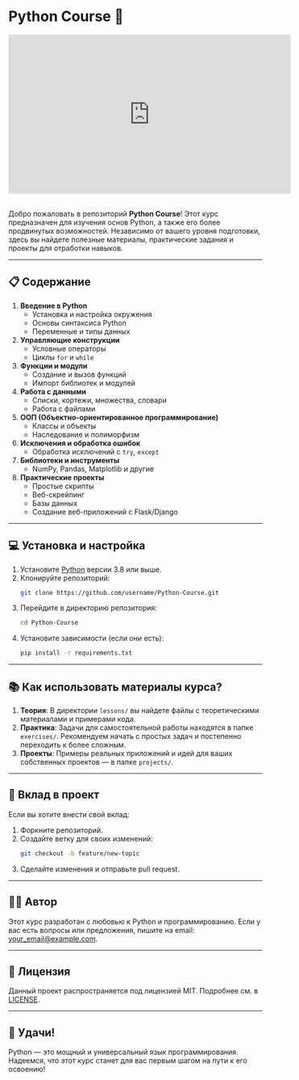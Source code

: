 # Python Course 🐍

<iframe width="560" height="315" src="https://www.youtube.com/embed/MunPNYumw6M" frameborder="0" allow="accelerometer; autoplay; encrypted-media; gyroscope; picture-in-picture" allowfullscreen></iframe>

<br>
<br>

Добро пожаловать в репозиторий **Python Course**! Этот курс предназначен для изучения основ Python, а также его более продвинутых возможностей. Независимо от вашего уровня подготовки, здесь вы найдете полезные материалы, практические задания и проекты для отработки навыков.

---

## 📋 Содержание

1. **Введение в Python**
   - Установка и настройка окружения
   - Основы синтаксиса Python
   - Переменные и типы данных
2. **Управляющие конструкции**
   - Условные операторы
   - Циклы `for` и `while`
3. **Функции и модули**
   - Создание и вызов функций
   - Импорт библиотек и модулей
4. **Работа с данными**
   - Списки, кортежи, множества, словари
   - Работа с файлами
5. **ООП (Объектно-ориентированное программирование)**
   - Классы и объекты
   - Наследование и полиморфизм
6. **Исключения и обработка ошибок**
   - Обработка исключений с `try`, `except`
7. **Библиотеки и инструменты**
   - NumPy, Pandas, Matplotlib и другие
8. **Практические проекты**
   - Простые скрипты
   - Веб-скрейпинг
   - Базы данных
   - Создание веб-приложений с Flask/Django

---

## 💻 Установка и настройка

1. Установите [Python](https://www.python.org/downloads/) версии 3.8 или выше.
2. Клонируйте репозиторий:
   ```bash
   git clone https://github.com/username/Python-Course.git
   ```
3. Перейдите в директорию репозитория:
   ```bash
   cd Python-Course
   ```
4. Установите зависимости (если они есть):
   ```bash
   pip install -r requirements.txt
   ```

---

## 📚 Как использовать материалы курса?

1. **Теория**: В директории `lessons/` вы найдете файлы с теоретическими материалами и примерами кода.
2. **Практика**: Задачи для самостоятельной работы находятся в папке `exercises/`. Рекомендуем начать с простых задач и постепенно переходить к более сложным.
3. **Проекты**: Примеры реальных приложений и идей для ваших собственных проектов — в папке `projects/`.

---

## 🤝 Вклад в проект

Если вы хотите внести свой вклад:
1. Форкните репозиторий.
2. Создайте ветку для своих изменений:
   ```bash
   git checkout -b feature/new-topic
   ```
3. Сделайте изменения и отправьте pull request.

---

## 🧑‍💻 Автор

Этот курс разработан с любовью к Python и программированию. Если у вас есть вопросы или предложения, пишите на email: [your_email@example.com](mailto:your_email@example.com).

---

## 📜 Лицензия

Данный проект распространяется под лицензией MIT. Подробнее см. в [LICENSE](LICENSE).

---

## 🚀 Удачи!

Python — это мощный и универсальный язык программирования. Надеемся, что этот курс станет для вас первым шагом на пути к его освоению!
